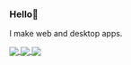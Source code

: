 ### Hello👋
I make web and desktop apps.

<a href="https://github.com/wyu4">
  <img align="center" src="https://github-readme-stats.vercel.app/api?username=wyu4&show_icons=true&theme=transparent&include_all_commits=true&show=prs_merged" />
  <img align="center" src="https://github-readme-stats.vercel.app/api/top-langs/?username=wyu4&langs_count=14&theme=transparent&layout=compact" />
</a>
<a href="https://wakatime.com/@wyu4">
  <img align="center" src="https://github-readme-stats.vercel.app/api/wakatime?username=wyu4&theme=transparent&layout=compact" />
</a>
